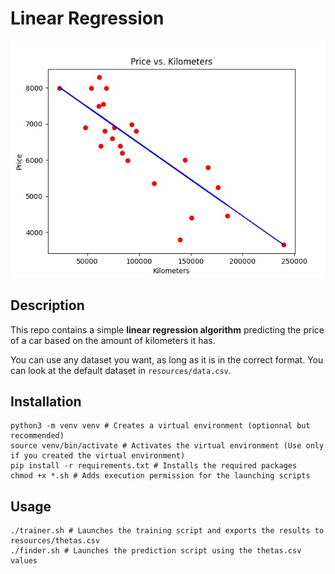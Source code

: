 # Linear Regression
<p align="center"><img src="https://github.com/mbourand/linear-regression/blob/master/images/illustration.jpg?raw=true"></p>

## Description
This repo contains a simple **linear regression algorithm** predicting the price of a car based on the amount of kilometers it has.

You can use any dataset you want, as long as it is in the correct format.
You can look at the default dataset in ``resources/data.csv``.

## Installation
```
python3 -m venv venv # Creates a virtual environment (optionnal but recommended)
source venv/bin/activate # Activates the virtual environment (Use only if you created the virtual environment)
pip install -r requirements.txt # Installs the required packages
chmod +x *.sh # Adds execution permission for the launching scripts
```

## Usage
```
./trainer.sh # Launches the training script and exports the results to resources/thetas.csv
./finder.sh # Launches the prediction script using the thetas.csv values
```
